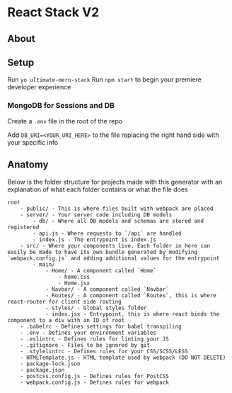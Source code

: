 # React Stack V2

## About

## Setup
Run `yo ultimate-mern-stack`
Run `npm start` to begin your premiere developer experience

### MongoDB for Sessions and DB
Create a `.env` file in the root of the repo

Add `DB_URI=<YOUR_URI_HERE>` to the file replacing the right hand side with your specific info

## Anatomy
Below is the folder structure for projects made with this generator with an explanation of what each folder contains or what the file does

```
root
    - public/ - This is where files built with webpack are placed
    - server/ - Your server code including DB models
        - db/ - Where all DB models and schemas are stored and registered
        - api.js - Where requests to `/api` are handled
        - index.js - The entrypoint is index.js
    - src/ - Where your components live. Each folder in here can easily be made to have its own bundle generated by modifying `webpack.config.js` and adding additional values for the entrypoint
        - main/
            - Home/ - A component called `Home`
                - home.css
                - Home.jsx
            - Navbar/ - A component called `Navbar`
            - Routes/ - A component called `Routes`, this is where react-router for client side routing
            - styles/ - Global styles folder
            - index.jsx - Entrypoint, this is where react binds the component to a div with an ID of root
    - .babelrc - Defines settings for babel transpiling
    - .env - Defines your environment variables
    - .eslintrc - Defines rules for linting your JS
    - .gitignore - Files to be ignored by git
    - .stylelintrc - Defines rules for your CSS/SCSS/LESS
    - HTMLTemplate.js - HTML template used by webpack (DO NOT DELETE)
    - package-lock.json
    - package.json
    - postcss.config.js - Defines rules for PostCSS
    - webpack.config.js - Defines rules for webpack
```
